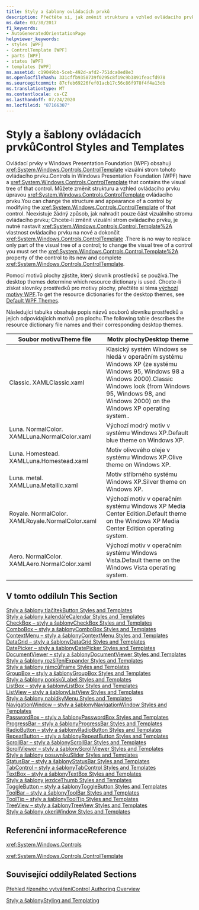```yaml
---
title: Styly a šablony ovládacích prvků
description: Přečtěte si, jak změnit strukturu a vzhled ovládacího prvku Windows Presentation Foundation úpravou ControlTemplate tohoto ovládacího prvku.
ms.date: 03/30/2017
f1_keywords:
- AutoGeneratedOrientationPage
helpviewer_keywords:
- styles [WPF]
- ControlTemplate [WPF]
- parts [WPF]
- states [WPF]
- templates [WPF]
ms.assetid: c19049bb-5ceb-492d-afd2-751dca0ed8e3
ms.openlocfilehash: 331cffb9358739f0295c8f19c9b3891feacfd978
ms.sourcegitcommit: 87cfeb69226fef01acb17c56c86f978f4f4a13db
ms.translationtype: MT
ms.contentlocale: cs-CZ
ms.lasthandoff: 07/24/2020
ms.locfileid: "87166307"
---
```

# <a name="control-styles-and-templates"></a><span data-ttu-id="07ab4-103">Styly a šablony ovládacích prvků</span><span class="sxs-lookup"><span data-stu-id="07ab4-103">Control Styles and Templates</span></span>
<span data-ttu-id="07ab4-104">Ovládací prvky v Windows Presentation Foundation (WPF) obsahují <xref:System.Windows.Controls.ControlTemplate> vizuální strom tohoto ovládacího prvku.</span><span class="sxs-lookup"><span data-stu-id="07ab4-104">Controls in Windows Presentation Foundation (WPF) have a <xref:System.Windows.Controls.ControlTemplate> that contains the visual tree of that control.</span></span> <span data-ttu-id="07ab4-105">Můžete změnit strukturu a vzhled ovládacího prvku úpravou <xref:System.Windows.Controls.ControlTemplate> ovládacího prvku.</span><span class="sxs-lookup"><span data-stu-id="07ab4-105">You can change the structure and appearance of a control by modifying the <xref:System.Windows.Controls.ControlTemplate> of that control.</span></span> <span data-ttu-id="07ab4-106">Neexistuje žádný způsob, jak nahradit pouze část vizuálního stromu ovládacího prvku; Chcete-li změnit vizuální strom ovládacího prvku, je nutné nastavit <xref:System.Windows.Controls.Control.Template%2A> vlastnost ovládacího prvku na nové a dokončit <xref:System.Windows.Controls.ControlTemplate> .</span><span class="sxs-lookup"><span data-stu-id="07ab4-106">There is no way to replace only part of the visual tree of a control; to change the visual tree of a control you must set the <xref:System.Windows.Controls.Control.Template%2A> property of the control to its new and complete <xref:System.Windows.Controls.ControlTemplate>.</span></span>  
  
 <span data-ttu-id="07ab4-107">Pomocí motivů plochy zjistíte, který slovník prostředků se používá.</span><span class="sxs-lookup"><span data-stu-id="07ab4-107">The desktop themes determine which resource dictionary is used.</span></span> <span data-ttu-id="07ab4-108">Chcete-li získat slovníky prostředků pro motivy plochy, přečtěte si téma [výchozí motivy WPF](https://github.com/Microsoft/WPF-Samples/tree/master/Graphics/2DTransforms).</span><span class="sxs-lookup"><span data-stu-id="07ab4-108">To get the resource dictionaries for the desktop themes, see [Default WPF Themes](https://github.com/Microsoft/WPF-Samples/tree/master/Graphics/2DTransforms).</span></span>  
  
 <span data-ttu-id="07ab4-109">Následující tabulka obsahuje popis názvů souborů slovníku prostředků a jejich odpovídajících motivů pro plochu.</span><span class="sxs-lookup"><span data-stu-id="07ab4-109">The following table describes the resource dictionary file names and their corresponding desktop themes.</span></span>  
  
|<span data-ttu-id="07ab4-110">Soubor motivu</span><span class="sxs-lookup"><span data-stu-id="07ab4-110">Theme file</span></span>|<span data-ttu-id="07ab4-111">Motiv plochy</span><span class="sxs-lookup"><span data-stu-id="07ab4-111">Desktop theme</span></span>|  
|----------------|-------------------|  
|<span data-ttu-id="07ab4-112">Classic. XAML</span><span class="sxs-lookup"><span data-stu-id="07ab4-112">Classic.xaml</span></span>|<span data-ttu-id="07ab4-113">Klasický systém Windows se hledá v operačním systému Windows XP (ze systému Windows 95, Windows 98 a Windows 2000).</span><span class="sxs-lookup"><span data-stu-id="07ab4-113">Classic Windows look (from Windows 95, Windows 98, and Windows 2000) on the Windows XP operating system..</span></span>|  
|<span data-ttu-id="07ab4-114">Luna. NormalColor. XAML</span><span class="sxs-lookup"><span data-stu-id="07ab4-114">Luna.NormalColor.xaml</span></span>|<span data-ttu-id="07ab4-115">Výchozí modrý motiv v systému Windows XP.</span><span class="sxs-lookup"><span data-stu-id="07ab4-115">Default blue theme on Windows XP.</span></span>|  
|<span data-ttu-id="07ab4-116">Luna. Homestead. XAML</span><span class="sxs-lookup"><span data-stu-id="07ab4-116">Luna.Homestead.xaml</span></span>|<span data-ttu-id="07ab4-117">Motiv olivového oleje v systému Windows XP.</span><span class="sxs-lookup"><span data-stu-id="07ab4-117">Olive theme on Windows XP.</span></span>|  
|<span data-ttu-id="07ab4-118">Luna. metal. XAML</span><span class="sxs-lookup"><span data-stu-id="07ab4-118">Luna.Metallic.xaml</span></span>|<span data-ttu-id="07ab4-119">Motiv stříbrného systému Windows XP.</span><span class="sxs-lookup"><span data-stu-id="07ab4-119">Silver theme on Windows XP.</span></span>|  
|<span data-ttu-id="07ab4-120">Royale. NormalColor. XAML</span><span class="sxs-lookup"><span data-stu-id="07ab4-120">Royale.NormalColor.xaml</span></span>|<span data-ttu-id="07ab4-121">Výchozí motiv v operačním systému Windows XP Media Center Edition.</span><span class="sxs-lookup"><span data-stu-id="07ab4-121">Default theme on the Windows XP Media Center Edition operating system.</span></span>|  
|<span data-ttu-id="07ab4-122">Aero. NormalColor. XAML</span><span class="sxs-lookup"><span data-stu-id="07ab4-122">Aero.NormalColor.xaml</span></span>|<span data-ttu-id="07ab4-123">Výchozí motiv v operačním systému Windows Vista.</span><span class="sxs-lookup"><span data-stu-id="07ab4-123">Default theme on the Windows Vista operating system.</span></span>|  
  
## <a name="in-this-section"></a><span data-ttu-id="07ab4-124">V tomto oddílu</span><span class="sxs-lookup"><span data-stu-id="07ab4-124">In This Section</span></span>  
 [<span data-ttu-id="07ab4-125">Styly a šablony tlačítek</span><span class="sxs-lookup"><span data-stu-id="07ab4-125">Button Styles and Templates</span></span>](button-styles-and-templates.md)  
 [<span data-ttu-id="07ab4-126">Styly a šablony kalendáře</span><span class="sxs-lookup"><span data-stu-id="07ab4-126">Calendar Styles and Templates</span></span>](calendar-styles-and-templates.md)  
 [<span data-ttu-id="07ab4-127">CheckBox – styly a šablony</span><span class="sxs-lookup"><span data-stu-id="07ab4-127">CheckBox Styles and Templates</span></span>](checkbox-styles-and-templates.md)  
 [<span data-ttu-id="07ab4-128">ComboBox – styly a šablony</span><span class="sxs-lookup"><span data-stu-id="07ab4-128">ComboBox Styles and Templates</span></span>](combobox-styles-and-templates.md)  
 [<span data-ttu-id="07ab4-129">ContextMenu – styly a šablony</span><span class="sxs-lookup"><span data-stu-id="07ab4-129">ContextMenu Styles and Templates</span></span>](contextmenu-styles-and-templates.md)  
 [<span data-ttu-id="07ab4-130">DataGrid – styly a šablony</span><span class="sxs-lookup"><span data-stu-id="07ab4-130">DataGrid Styles and Templates</span></span>](datagrid-styles-and-templates.md)  
 [<span data-ttu-id="07ab4-131">DatePicker – styly a šablony</span><span class="sxs-lookup"><span data-stu-id="07ab4-131">DatePicker Styles and Templates</span></span>](datepicker-styles-and-templates.md)  
 [<span data-ttu-id="07ab4-132">DocumentViewer – styly a šablony</span><span class="sxs-lookup"><span data-stu-id="07ab4-132">DocumentViewer Styles and Templates</span></span>](documentviewer-styles-and-templates.md)  
 [<span data-ttu-id="07ab4-133">Styly a šablony rozšíření</span><span class="sxs-lookup"><span data-stu-id="07ab4-133">Expander Styles and Templates</span></span>](expander-styles-and-templates.md)  
 [<span data-ttu-id="07ab4-134">Styly a šablony rámců</span><span class="sxs-lookup"><span data-stu-id="07ab4-134">Frame Styles and Templates</span></span>](frame-styles-and-templates.md)  
 [<span data-ttu-id="07ab4-135">GroupBox – styly a šablony</span><span class="sxs-lookup"><span data-stu-id="07ab4-135">GroupBox Styles and Templates</span></span>](groupbox-styles-and-templates.md)  
 [<span data-ttu-id="07ab4-136">Styly a šablony popisků</span><span class="sxs-lookup"><span data-stu-id="07ab4-136">Label Styles and Templates</span></span>](label-styles-and-templates.md)  
 [<span data-ttu-id="07ab4-137">ListBox – styly a šablony</span><span class="sxs-lookup"><span data-stu-id="07ab4-137">ListBox Styles and Templates</span></span>](listbox-styles-and-templates.md)  
 [<span data-ttu-id="07ab4-138">ListView – styly a šablony</span><span class="sxs-lookup"><span data-stu-id="07ab4-138">ListView Styles and Templates</span></span>](listview-styles-and-templates.md)  
 [<span data-ttu-id="07ab4-139">Styly a šablony nabídky</span><span class="sxs-lookup"><span data-stu-id="07ab4-139">Menu Styles and Templates</span></span>](menu-styles-and-templates.md)  
 [<span data-ttu-id="07ab4-140">NavigationWindow – styly a šablony</span><span class="sxs-lookup"><span data-stu-id="07ab4-140">NavigationWindow Styles and Templates</span></span>](navigationwindow-styles-and-templates.md)  
 [<span data-ttu-id="07ab4-141">PasswordBox – styly a šablony</span><span class="sxs-lookup"><span data-stu-id="07ab4-141">PasswordBox Styles and Templates</span></span>](passwordbox-styles-and-templates.md)  
 [<span data-ttu-id="07ab4-142">ProgressBar – styly a šablony</span><span class="sxs-lookup"><span data-stu-id="07ab4-142">ProgressBar Styles and Templates</span></span>](progressbar-styles-and-templates.md)  
 [<span data-ttu-id="07ab4-143">RadioButton – styly a šablony</span><span class="sxs-lookup"><span data-stu-id="07ab4-143">RadioButton Styles and Templates</span></span>](radiobutton-styles-and-templates.md)  
 [<span data-ttu-id="07ab4-144">RepeatButton – styly a šablony</span><span class="sxs-lookup"><span data-stu-id="07ab4-144">RepeatButton Styles and Templates</span></span>](repeatbutton-styles-and-templates.md)  
 [<span data-ttu-id="07ab4-145">ScrollBar – styly a šablony</span><span class="sxs-lookup"><span data-stu-id="07ab4-145">ScrollBar Styles and Templates</span></span>](scrollbar-styles-and-templates.md)  
 [<span data-ttu-id="07ab4-146">ScrollViewer – styly a šablony</span><span class="sxs-lookup"><span data-stu-id="07ab4-146">ScrollViewer Styles and Templates</span></span>](scrollviewer-styles-and-templates.md)  
 [<span data-ttu-id="07ab4-147">Styly a šablony posuvníku</span><span class="sxs-lookup"><span data-stu-id="07ab4-147">Slider Styles and Templates</span></span>](slider-styles-and-templates.md)  
 [<span data-ttu-id="07ab4-148">StatusBar – styly a šablony</span><span class="sxs-lookup"><span data-stu-id="07ab4-148">StatusBar Styles and Templates</span></span>](statusbar-styles-and-templates.md)  
 [<span data-ttu-id="07ab4-149">TabControl – styly a šablony</span><span class="sxs-lookup"><span data-stu-id="07ab4-149">TabControl Styles and Templates</span></span>](tabcontrol-styles-and-templates.md)  
 [<span data-ttu-id="07ab4-150">TextBox – styly a šablony</span><span class="sxs-lookup"><span data-stu-id="07ab4-150">TextBox Styles and Templates</span></span>](textbox-styles-and-templates.md)  
 [<span data-ttu-id="07ab4-151">Styly a šablony jezdce</span><span class="sxs-lookup"><span data-stu-id="07ab4-151">Thumb Styles and Templates</span></span>](thumb-styles-and-templates.md)  
 [<span data-ttu-id="07ab4-152">ToggleButton – styly a šablony</span><span class="sxs-lookup"><span data-stu-id="07ab4-152">ToggleButton Styles and Templates</span></span>](togglebutton-styles-and-templates.md)  
 [<span data-ttu-id="07ab4-153">ToolBar – styly a šablony</span><span class="sxs-lookup"><span data-stu-id="07ab4-153">ToolBar Styles and Templates</span></span>](toolbar-styles-and-templates.md)  
 [<span data-ttu-id="07ab4-154">ToolTip – styly a šablony</span><span class="sxs-lookup"><span data-stu-id="07ab4-154">ToolTip Styles and Templates</span></span>](tooltip-styles-and-templates.md)  
 [<span data-ttu-id="07ab4-155">TreeView – styly a šablony</span><span class="sxs-lookup"><span data-stu-id="07ab4-155">TreeView Styles and Templates</span></span>](treeview-styles-and-templates.md)  
 [<span data-ttu-id="07ab4-156">Styly a šablony oken</span><span class="sxs-lookup"><span data-stu-id="07ab4-156">Window Styles and Templates</span></span>](window-styles-and-templates.md)  
  
## <a name="reference"></a><span data-ttu-id="07ab4-157">Referenční informace</span><span class="sxs-lookup"><span data-stu-id="07ab4-157">Reference</span></span>  
 <xref:System.Windows.Controls>  
  
 <xref:System.Windows.Controls.ControlTemplate>  
  
## <a name="related-sections"></a><span data-ttu-id="07ab4-158">Související oddíly</span><span class="sxs-lookup"><span data-stu-id="07ab4-158">Related Sections</span></span>  
 [<span data-ttu-id="07ab4-159">Přehled řízeného vytváření</span><span class="sxs-lookup"><span data-stu-id="07ab4-159">Control Authoring Overview</span></span>](control-authoring-overview.md)  
  
 [<span data-ttu-id="07ab4-160">Styly a šablony</span><span class="sxs-lookup"><span data-stu-id="07ab4-160">Styling and Templating</span></span>](../../../desktop-wpf/fundamentals/styles-templates-overview.md)
